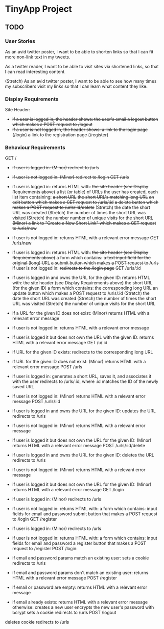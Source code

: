 # TinyApp Project

## TODO

### User Stories
As an avid twitter poster,
I want to be able to shorten links
so that I can fit more non-link text in my tweets.

As a twitter reader,
I want to be able to visit sites via shortened links,
so that I can read interesting content.

(Stretch) As an avid twitter poster,
I want to be able to see how many times my subscribers visit my links
so that I can learn what content they like.

### Display Requirements
Site Header:
- ~~if a user is logged in, the header shows:
the user's email
a logout button which makes a POST request to /logout~~
- ~~if a user is not logged in, the header shows:
a link to the login page (/login)
a link to the registration page (/register)~~

### Behaviour Requirements
GET /

- ~~if user is logged in:
(Minor) redirect to /urls~~
- ~~if user is not logged in:
(Minor) redirect to /login
GET /urls~~

- if user is logged in:
returns HTML with:
~~the site header (see Display Requirements above)~~
a list (or table) of URLs the user has created, each list item containing:
~~a short URL~~
~~the short URL's matching long URL~~
~~an edit button which makes a GET request to /urls/:id~~
~~a delete button which makes a POST request to /urls/:id/delete~~
(Stretch) the date the short URL was created
(Stretch) the number of times the short URL was visited
(Stretch) the number number of unique visits for the short URL
~~(Minor) a link to "Create a New Short Link" which makes a GET request to /urls/new~~
- ~~if user is not logged in:
returns HTML with a relevant error message~~
GET /urls/new

- if user is logged in:
returns HTML with:
~~the site header (see Display Requirements above)~~
a form which contains:
~~a text input field for the original (long) URL~~
~~a submit button which makes a POST request to /urls~~
if user is not logged in:
~~redirects to the /login page~~
GET /urls/:id

- if user is logged in and owns the URL for the given ID:
returns HTML with:
the site header (see Display Requirements above)
the short URL (for the given ID)
a form which contains:
the corresponding long URL
an update button which makes a POST request to /urls/:id
(Stretch) the date the short URL was created
(Stretch) the number of times the short URL was visited
(Stretch) the number of unique visits for the short URL
- if a URL for the given ID does not exist:
(Minor) returns HTML with a relevant error message
- if user is not logged in:
returns HTML with a relevant error message
- if user is logged it but does not own the URL with the given ID:
returns HTML with a relevant error message
GET /u/:id

- if URL for the given ID exists:
redirects to the corresponding long URL
- if URL for the given ID does not exist:
(Minor) returns HTML with a relevant error message
POST /urls

- if user is logged in:
generates a short URL, saves it, and associates it with the user
redirects to /urls/:id, where :id matches the ID of the newly saved URL
- if user is not logged in:
(Minor) returns HTML with a relevant error message
POST /urls/:id

- if user is logged in and owns the URL for the given ID:
updates the URL
redirects to /urls
- if user is not logged in:
(Minor) returns HTML with a relevant error message
- if user is logged it but does not own the URL for the given ID:
(Minor) returns HTML with a relevant error message
POST /urls/:id/delete
- if user is logged in and owns the URL for the given ID:
deletes the URL
redirects to /urls
- if user is not logged in:
(Minor) returns HTML with a relevant error message
- if user is logged it but does not own the URL for the given ID:
(Minor) returns HTML with a relevant error message
GET /login

- if user is logged in:
(Minor) redirects to /urls
- if user is not logged in:
returns HTML with:
a form which contains:
input fields for email and password
submit button that makes a POST request to /login
GET /register

- if user is logged in:
(Minor) redirects to /urls
- if user is not logged in:
returns HTML with:
a form which contains:
input fields for email and password
a register button that makes a POST request to /register
POST /login

- if email and password params match an existing user:
sets a cookie
redirects to /urls
- if email and password params don't match an existing user:
returns HTML with a relevant error message
POST /register

- if email or password are empty:
returns HTML with a relevant error message
- if email already exists:
returns HTML with a relevant error message
otherwise:
creates a new user
encrypts the new user's password with bcrypt
sets a cookie
redirects to /urls
POST /logout

deletes cookie
redirects to /urls
